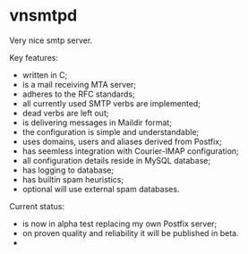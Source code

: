 vnsmtpd
=======

Very nice smtp server.

Key features:
* written in C;
* is a mail receiving MTA server;
* adheres to the RFC standards;
* all currently used SMTP verbs are implemented;
* dead verbs are left out;
* is delivering messages in Maildir format;
* the configuration is simple and understandable;
* uses domains, users and aliases derived from Postfix;
* has seemless integration with Courier-IMAP configuration;
* all configuration details reside in MySQL database;
* has logging to database;
* has builtin spam heuristics;
* optional will use external spam databases.

Current status:
* is now in alpha test replacing my own Postfix server;
* on proven quality and reliability it will be published in beta.
* 




